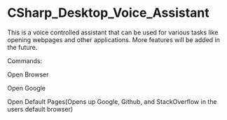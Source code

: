 # CSharp_Desktop_Voice_Assistant

This is a voice controlled assistant that can be used for various tasks like opening webpages and other
applications. More features will be added in the future.

Commands:

Open Browser

Open Google

Open Default Pages(Opens up Google, Github, and StackOverflow in the users default browser)

